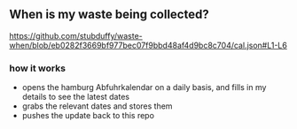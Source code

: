 ## When is my waste being collected?
  https://github.com/stubduffy/waste-when/blob/eb0282f3669bf977bec07f9bbd48af4d9bc8c704/cal.json#L1-L6
  
  ### how it works
  - opens the hamburg Abfuhrkalendar on a daily basis, and fills in my details to see the latest dates
  - grabs the relevant dates and stores them
  - pushes the update back to this repo
  
